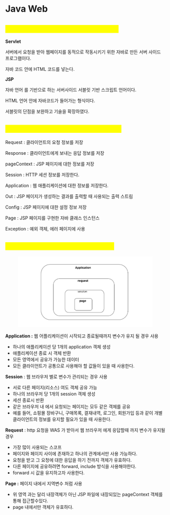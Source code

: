 # Java Web

## <mark style="color:yellow;">JSP 와 Servlet의 차이점은 무엇인가요?</mark>



**Servlet**

서버에서 요청을 받아 웹페이지를 동적으로 작동시키기 위한 자바로 만든 서버 사이드 프로그램이다.

자바 코드 안에 HTML 코드를 넣는다.



**JSP**

자바 언어 를 기반으로 하는 서버사이드 서블릿 기반 스크립트 언어이다.

HTML 언어 안에 자바코드가 들어가는 형식이다.

서블릿의 단점을 보완하고 기술을 확장하였다.



## <mark style="color:yellow;">JSP 기본 제공하는 객체는 무엇이 있나요?</mark>



Request : 클라이언트의 요청 정보를 저장

Response : 클라이언트에게 보내는 응답 정보를 저장

pageContext : JSP 페이지에 대한 정보를 저장

Session : HTTP 세션 정보를 저장한다.

Application : 웹 애플리케이션에 대한 정보를 저장한다.

Out : JSP 페이지가 생성하는 결과를 출력할 때 사용되는 출력 스트림

Config :  JSP 페이지에 대한 설정 정보 저장

Page : JSP 페이지를 구현한 자바 클래스 인스턴스

Exception : 예외 객체, 에러 페이지에 사용



## <mark style="color:yellow;">4개의 JSP Scope에는 무엇이 있나요?</mark>



<figure><img src="../.gitbook/assets/image (30).png" alt=""><figcaption></figcaption></figure>

**Application :** 웹 어플리케이션이 시작되고 종료될때까지 변수가 유지 될 경우 사용

* 하나의 애플리케이션 당 1개의 application 객체 생성
* 애플리케이션 종료 시 객체 반환
* 모든 영역에서 공유가 가능한 데이터
* 모든 클라이언트가 공통으로 사용해야 할 값들이 있을 때 사용한다.

**Session** : 웹 브라우저 별로 변수가 관리되는 경우 사용

* 서로 다른 페이지(리소스) 여도 객체 공유 가능
* 하나의 브라우저 당 1개의 session 객체 생성
* 세션 종료시 반환
* 같은 브라우저 내 에서 요청되는 페이지는 모두 같은 객체를 공유
* 예를 들어, 쇼핑몰 장바구니, 구매목록, 결재내역, 로그인, 회원가입 등과 같이 개별 클라이언트의 정보를 유지할 필요가 있을 때 사용한다.

**Request** : http 요청을 WAS 가 받아서 웹 브라우저 에게 응답할때 까지 변수가 유지될 경우

* 가장 많이 사용되는 스코프
* 페이지와 페이지 사이에 존재하고 하나의 관계에서만 사용 가능하다.
* 요청을 받고 그 요청에 대한 응답을 하기 전까지 객체가 유효하다.&#x20;
* 다른 페이지에 공유하려면 forward, include 방식을 사용해야한다.
* forward 시 값을 유지하고자 사용한다.

**Page :** 페이지 내에서 지역변수 처럼 사용

* 위 영역 과는 달리 내장객체가 아닌 JSP 파일에 내장되있는 pageContext 객체를 통해 접근할수있다.
* page 내에서만 객체가 유효하다.






